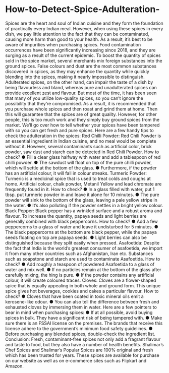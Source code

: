 # How-to-Detect-Spice-Adulteration-
 Spices are the heart and soul of Indian cuisine and they form the foundation of practically every Indian meal. However, when using these spices in every dish, we pay little attention to the fact that they can be contaminated, causing more harm than good to your health. As a result, it’s best to be aware of impurities when purchasing spices.  Food contamination occurrences have been significantly increasing since 2018, and they are surging as a result of the current epidemic. To boost the quantity of spices sold in the spice market, several merchants mix foreign substances into the ground spices. False colours and dust are the most common substances discovered in spices, as they may enhance the quantity while quickly blending into the spices, making it nearly impossible to distinguish. Adulterated spices, on the other hand, can impair the taste of a dish by being flavourless and bland, whereas pure and unadulterated spices can provide excellent zest and flavour.  But most of the time, it has been seen that many of you utilize low-quality spices, so you can’t ignore the possibility that they’re compromised. As a result, it is recommended that you purchase whole spices and then roast and grind them at home. Then this will guarantee that the spices are of great quality. However, for other people, this is too much work and they simply buy ground spices from the market. We’ll go over how to tell whether your spices have been tampered with so you can get fresh and pure spices.  Here are a few handy tips to check the adulteration in the spices:  Red Chilli Powder:  Red Chili Powder is an essential ingredient in Indian cuisine, and no meal would be complete without it. However, several contaminants such as artificial color, brick powder, saw dust and starch can be detected in Red Chili Powder.  How to check?  ● Fill a clear glass halfway with water and add a tablespoon of red chilli powder.  ● The sawdust will float on top of the pure chilli powder, which will settle at the bottom of the glass.  ● Furthermore, if the powder has an artificial colour, it will fall in colour streaks.  Turmeric Powder:  Turmeric is a medicinal spice that is used to treat colds and coughs at home. Artificial colour, chalk powder, Metanil Yellow and lead chromate are frequently found in it.  How to check?  ● In a glass filled with water, put 1 tbsp. put turmeric powder in and leave it alone for 10 minutes.  ● The pure powder will sink to the bottom of the glass, leaving a pale yellow stripe in the water.  ● It’s also polluting if the powder settles in a bright yellow colour.  Black Pepper:  Black pepper has a wrinkled surface and a robust aroma and flavour. To increase the quantity, papaya seeds and light berries are generally combined with black peppercorns.  How to check?  ● Add a few peppercorns to a glass of water and leave it undisturbed for 5 minutes.  ● The black peppercorns at the bottom are black pepper, while the papaya seeds floating on top are papaya seeds.  ● Light berries can also be distinguished because they split easily when pressed.  Asafoetida:  Despite the fact that India is the world’s greatest consumer of asafoetida, we import it from many other countries such as Afghanistan, Iran etc. Substances such as soapstone and starch are used to contaminate Asafoetida.  How to check?  ● Add roughly a teaspoon of powdered Asafoetida to a glass of water and mix well.  ● If no particles remain at the bottom of the glass after carefully mixing, the hing is pure.  ● If the powder contains any artificial colour, it will create coloured traces.  Cloves:  Cloves are a flower-shaped spice that is equally appealing in both whole and ground form. This unique spice gives hot beverages, cookies and cakes a particular flavour.  How to check?  ● Cloves that have been coated in toxic mineral oils emit a kerosene-like odour.  ● You can also tell the difference between fresh and exhausted cloves by immersing them in water.  Here are a few pointers to bear in mind when purchasing spices:  ● If at all possible, avoid buying spices in bulk. They have a significant risk of being tampered with.  ● Make sure there is an FSSAI license on the premises. The brands that receive this license adhere to the government’s minimum food safety guidelines.  ● Before purchasing any blended spices, double-check the ingredient list.  Conclusion:  Fresh, contaminant-free spices not only add a fragrant flavour and taste to food, but they also have a number of health benefits. Shalimar’s Chef Spices and Shalimar’s Popular Spices are 100% original and fresh which has been trusted for years. These spices are available for purchase on our website as well as on e-commerce sites such as Flipkart and Amazon.

